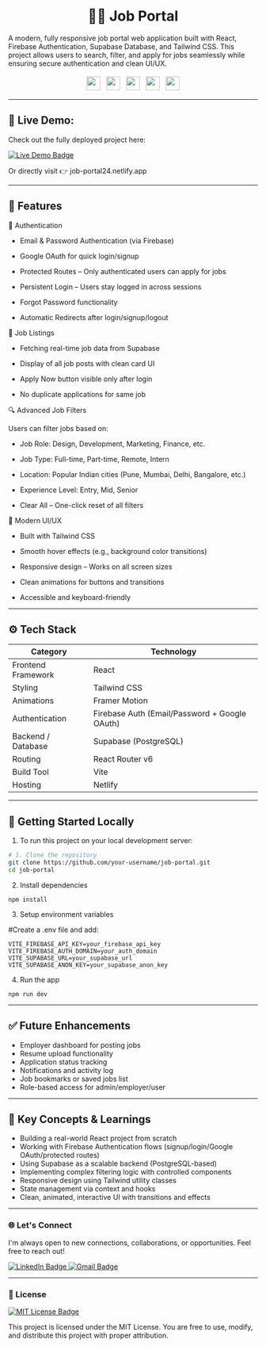
## <h1 align="center">🧑‍💼 Job Portal</h1>


A modern, fully responsive job portal web application built with React, Firebase Authentication, Supabase Database, and Tailwind CSS. This project allows users to search, filter, and apply for jobs seamlessly while ensuring secure authentication and clean UI/UX.

<p align="center"> <img src="https://img.shields.io/badge/React-19.1.0-61DAFB?style=for-the-badge&logo=react" height="28" style="margin: 4px;"> <img src="https://img.shields.io/badge/Firebase-11.9.0-FFCA28?style=for-the-badge&logo=firebase" height="28" style="margin: 4px;"> <img src="https://img.shields.io/badge/TailwindCSS-4.1.8-38B2AC?style=for-the-badge&logo=tailwind-css" height="28" style="margin: 4px;"> <img src="https://img.shields.io/badge/Vite-6.3.5-646CFF?style=for-the-badge&logo=vite" height="28" style="margin: 4px;"> <img src="https://img.shields.io/badge/Supabase-Database-3ECF8E?style=for-the-badge&logo=supabase&logoColor=white" height="28" style="margin: 4px;"> </p>

---


## 🚀 Live Demo:

Check out the fully deployed project here:

<p align="left"> <a href="https://job-portal24.netlify.app" target="_blank"> <img src="https://img.shields.io/badge/Live-Demo-green?style=for-the-badge&logo=netlify&logoColor=white" alt="Live Demo Badge"> </a> </p>
Or directly visit 👉 job-portal24.netlify.app


---



## 🚀 Features

🔐 Authentication

* Email & Password Authentication (via Firebase)

* Google OAuth for quick login/signup

* Protected Routes – Only authenticated users can apply for jobs

* Persistent Login – Users stay logged in across sessions

* Forgot Password functionality

* Automatic Redirects after login/signup/logout



💼 Job Listings


* Fetching real-time job data from Supabase

* Display of all job posts with clean card UI

* Apply Now button visible only after login

* No duplicate applications for same job



🔍 Advanced Job Filters

Users can filter jobs based on:

* Job Role: Design, Development, Marketing, Finance, etc.

* Job Type: Full-time, Part-time, Remote, Intern

* Location: Popular Indian cities (Pune, Mumbai, Delhi, Bangalore, etc.)

* Experience Level: Entry, Mid, Senior

* Clear All – One-click reset of all filters



🎨 Modern UI/UX

* Built with Tailwind CSS

* Smooth hover effects (e.g., background color transitions)

* Responsive design – Works on all screen sizes

* Clean animations for buttons and transitions

* Accessible and keyboard-friendly

---



## ⚙️ Tech Stack

| **Category**       | **Technology**                                |
| ------------------ | --------------------------------------------- |
| Frontend Framework | React                                         |
| Styling            | Tailwind CSS                                  |
| Animations         | Framer Motion                                 |
| Authentication     | Firebase Auth (Email/Password + Google OAuth) |
| Backend / Database | Supabase (PostgreSQL)                         |
| Routing            | React Router v6                               |
| Build Tool         | Vite                                          |
| Hosting            | Netlify                                       |


---



## 🧪 Getting Started Locally

1. To run this project on your local development server:

```bash
# 1. Clone the repository
git clone https://github.com/your-username/job-portal.git
cd job-portal
```

2. Install dependencies
```
npm install
```


3. Setup environment variables

#Create a .env file and add:
```
VITE_FIREBASE_API_KEY=your_firebase_api_key
VITE_FIREBASE_AUTH_DOMAIN=your_auth_domain
VITE_SUPABASE_URL=your_supabase_url
VITE_SUPABASE_ANON_KEY=your_supabase_anon_key
```


4. Run the app

```
npm run dev
```


---



## ✅ Future Enhancements

* Employer dashboard for posting jobs
* Resume upload functionality
* Application status tracking
* Notifications and activity log
* Job bookmarks or saved jobs list
* Role-based access for admin/employer/user


---


## 🧠 Key Concepts & Learnings


* Building a real-world React project from scratch
* Working with Firebase Authentication flows (signup/login/Google OAuth/protected routes)
* Using Supabase as a scalable backend (PostgreSQL-based)
* Implementing complex filtering logic with controlled components
* Responsive design using Tailwind utility classes
* State management via context and hooks
* Clean, animated, interactive UI with transitions and effects


---




<h3>🌐 Let's Connect</h3>


<p>I'm always open to new connections, collaborations, or opportunities. Feel free to reach out!</p>



<p>
  <a href="https://www.linkedin.com/in/yogeshdumane/">
    <img src="https://img.shields.io/badge/LinkedIn-Connect-blue?style=for-the-badge&logo=linkedin&logoColor=white" alt="LinkedIn Badge">
  </a>
  <a href="mailto:yogeshdumane20@gmail.com">
    <img src="https://img.shields.io/badge/Gmail-Message-D14836?style=for-the-badge&logo=gmail&logoColor=white" alt="Gmail Badge">
  </a>
</p>


---



<h3>📜 License</h3>



<p>
  <a href="https://github.com/yogesh-123231/job-portal/blob/main/LICENSE">
    <img src="https://img.shields.io/badge/License-MIT-green?style=for-the-badge" alt="MIT License Badge">
  </a>
</p>



This project is licensed under the MIT License.
You are free to use, modify, and distribute this project with proper attribution.


